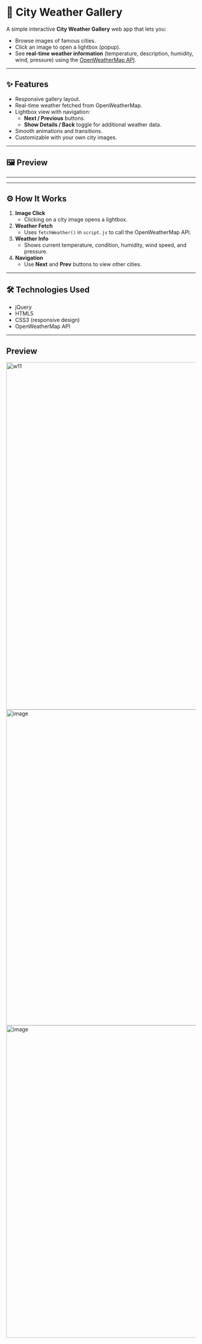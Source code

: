 # 🌆 City Weather Gallery

A simple interactive **City Weather Gallery** web app that lets you:
- Browse images of famous cities.
- Click an image to open a lightbox (popup).
- See **real-time weather information** (temperature, description, humidity, wind, pressure) using the [OpenWeatherMap API](https://openweathermap.org/).

---

## ✨ Features

- Responsive gallery layout.
- Real-time weather fetched from OpenWeatherMap.
- Lightbox view with navigation:
  - **Next / Previous** buttons.
  - **Show Details / Back** toggle for additional weather data.
- Smooth animations and transitions.
- Customizable with your own city images.

---

## 🖼 Preview



---

---

## ⚙️ How It Works

1. **Image Click**  
   - Clicking on a city image opens a lightbox.
2. **Weather Fetch**  
   - Uses `fetchWeather()` in `script.js` to call the OpenWeatherMap API.
3. **Weather Info**  
   - Shows current temperature, condition, humidity, wind speed, and pressure.
4. **Navigation**  
   - Use **Next** and **Prev** buttons to view other cities.

---

## 🛠 Technologies Used

- jQuery
- HTML5
- CSS3 (responsive design)
- OpenWeatherMap API

---

## Preview
<img width="1887" height="923" alt="w11" src="https://github.com/user-attachments/assets/06001ee4-c2a9-439f-bf4e-d9c938a4361a" />
<img width="1498" height="839" alt="image" src="https://github.com/user-attachments/assets/b2d170dd-f3c5-41fc-99cb-16d0386c9f43" />
<img width="1129" height="830" alt="image" src="https://github.com/user-attachments/assets/629b68a1-c359-4783-b3d4-a3525800407a" />



